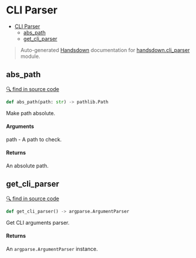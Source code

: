 # CLI Parser

- [CLI Parser](#cli-parser)
  - [abs_path](#abs_path)
  - [get_cli_parser](#get_cli_parser)

> Auto-generated [Handsdown](./README.md#modules) documentation for [handsdown.cli_parser](../handsdown/cli_parser.py) module.

## abs_path

[🔍 find in source code](../handsdown/cli_parser.py#L9)

```python
def abs_path(path: str) -> pathlib.Path
```

Make path absolute.

#### Arguments

path - A path to check.

#### Returns

An absolute path.

## get_cli_parser

[🔍 find in source code](../handsdown/cli_parser.py#L22)

```python
def get_cli_parser() -> argparse.ArgumentParser
```

Get CLI arguments parser.

#### Returns

An `argparse.ArgumentParser` instance.

